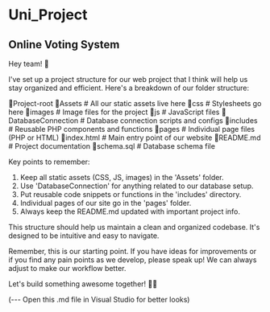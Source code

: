 # Uni_Project
## Online Voting System 

Hey team! 👋

I've set up a project structure for our web project that I think will help us stay organized and efficient. Here's a breakdown of our folder structure:

📁Project-root
    📁Assets            # All our static assets live here
        📁css           # Stylesheets go here
        📁images        # Image files for the project
        📁js            # JavaScript files
    📁DatabaseConnection # Database connection scripts and configs
    📁includes          # Reusable PHP components and functions
    📁pages             # Individual page files (PHP or HTML)
    📄index.html        # Main entry point of our website
    📄README.md         # Project documentation
    📄schema.sql        # Database schema file

Key points to remember:
1. Keep all static assets (CSS, JS, images) in the 'Assets' folder.
2. Use 'DatabaseConnection' for anything related to our database setup.
3. Put reusable code snippets or functions in the 'includes' directory.
4. Individual pages of our site go in the 'pages' folder.
5. Always keep the README.md updated with important project info.

This structure should help us maintain a clean and organized codebase. It's designed to be intuitive and easy to navigate. 

Remember, this is our starting point. If you have ideas for improvements or if you find any pain points as we develop, please speak up! We can always adjust to make our workflow better.

Let's build something awesome together! 💪🚀

(--- Open this .md file in Visual Studio for better looks)
